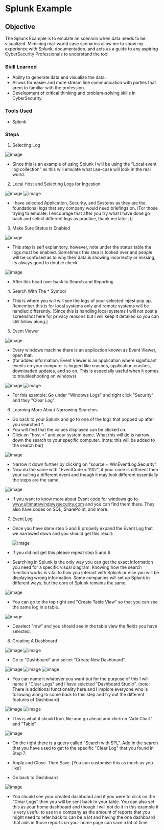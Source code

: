 # Splunk Example

## Objective 

The Splunk Example is to emulate an scenario when data needs to be visualized. Mimicing real-world case scenarios allow me to show my experience with Splunk, documentation, and acts as a guide to any aspiring CyberSecurity Professionals to understand the tool. 

### Skill Learned

- Ability to generate data and visualize the data.
- Allows for easier and more stream line communication with parties that arent to familiar with the profession.
- Development of critical thinking and problem-solving skills in CyberSecurity.

### Tools Used

- Splunk

### Steps

1. Selecting Log

![image](https://github.com/user-attachments/assets/25217502-06f0-4833-a598-fd35de127b92)

- Since this is an example of using Splunk I will be using the "Local event log collection" as this will emulate what use-case will look in the real world. 

2. Local Host and Selecting Logs for Ingestion

![image](https://github.com/user-attachments/assets/a3a05141-c3ac-4b16-a078-3aecea80081d)
![image](https://github.com/user-attachments/assets/1596c8b7-9834-40a5-bad5-2e78c1261a88)

- I have selected Application, Security, and Systems as they are the foundational logs that any company would need briefings on. 
[For those trying to emulate: I encourage that after you try what I have done go back and select different logs as practice, thank me later ;)]

3. Make Sure Status is Enabled

![image](https://github.com/user-attachments/assets/944037ce-253e-49e6-828c-dbc684f2cba5)

- This step is self explanitory, however, note under the status table the logs must be enabled. Sometimes this step is looked over and people will be confused as to why their data is showing incorrectly or missing, its always good to double check. 

![image](https://github.com/user-attachments/assets/d1aa75d4-c617-47bc-800e-c43551161c50)

- After this head over back to Search and Reporting. 

4. Search With The * Symbol

- This is where you will will see the logs of your selected injest pop up. Remember this is for local systems only and remote systems will be handled differently.
[Since this is handling local systems I will not post a screenshot here for privacy reasons but I will keep it detailed so you can still follow along.]

5. Event Viewer

![image](https://github.com/user-attachments/assets/71b31dc5-4c9e-4e66-b383-1cf6f0fc56e0)

- Every windows machine there is an application known as Event Viewer, open that.
- (for added information: Event Viewer is an application where significant events on your computer is logged like crashes, application crashes, downloaded updates, and so on. This is especially useful when it comes to troubleshooting on windows)

![image](https://github.com/user-attachments/assets/670d730a-8ad8-414d-b436-7b909f70c1f0)
![image](https://github.com/user-attachments/assets/5da4ca58-2f91-44a6-89ec-296ea720386a)


- For this example: Go under "Windows Logs" and right click "Security" and they "Clear Log".

6. Learning More About Narrowing Searches.

- Go back to your Splunk and go to one of the logs that popped up after you searched *.
- You will find that the values displayed can be clicked on.
- Click on "host =" and your system name. What this will do is narrow down the search to your specific computer. (note: this will be added to the search bar)

![image](https://github.com/user-attachments/assets/790e5230-f745-48bb-b5aa-e7a5e42b6897)

- Narrow it down further by clicking on "source = WinEventLog:Security".
- Now do the same with "EventCode = 1102", if your code is different then your calling a different event and though it may look different essentially the steps are the same.

![image](https://github.com/user-attachments/assets/b1f3c662-466d-460f-9b0a-99c3c46511f9)

- If you want to know more about Event code for windows go to www.ultimatewindowssecurity.com and you can find them there. They also have codes on SQL, SharePoint, and more. 

7. Event Log

- Once you have done step 5 and 6 properly expand the Event Log that we narrowed down and you should get this result:
  
  ![image](https://github.com/user-attachments/assets/92685c8a-95e9-41f8-91ed-a063e592e4c5)

- If you did not get this please repeat step 5 and 6.
- Searching in Splunk is the only way you can get the exact information you need for a specific visual diagram. Knowing how the search function works is vital to how you interact with Splunk or else you will be displaying wrong information. Some companies will set up Splunk in different ways, but the core of Splunk remains the same.

![image](https://github.com/user-attachments/assets/2e09bcf5-c30f-4669-ae1d-e77b0255ad61)

- You can go to the top right and "Create Table View" so that you can see the same log in a table.

![image](https://github.com/user-attachments/assets/5a620127-f1a9-4319-90f5-7878e36e30d6)

- Deselect "raw" and you should see in the table view the fields you have selected.

8. Creating A Dashboard

![image](https://github.com/user-attachments/assets/ec136170-6096-403b-9b43-e8fc0c0e117e)
![image](https://github.com/user-attachments/assets/0f69cb2d-6c8d-4c11-9f52-bd896aa1f253)

- Go to "Dashboard" and select "Create New Dashboard".

![image](https://github.com/user-attachments/assets/8176b46a-3842-4f2c-b313-63fbf771187f)
![image](https://github.com/user-attachments/assets/5942a93a-5bd3-4247-b0a3-b0b5866f3be1)
![image](https://github.com/user-attachments/assets/d28e59c1-71f8-4617-9774-0792c55f2722)

- You can name it whatever you want but for the purpose of this I will name it "Clear Logs" and I have selected "Dashboard Studio".
(note: There is additional functionality here and I implore everyone who is following along to come back to this step and try out the different features of Dashboard)

![image](https://github.com/user-attachments/assets/1e049bbf-c6c0-4157-ad47-6aba28914865)
![image](https://github.com/user-attachments/assets/f2e73155-1cbd-49f8-a05e-6dc460fc3816)

- This is what it should look like and go ahead and click on "Add Chart" and "Table"

![image](https://github.com/user-attachments/assets/34663398-643e-4f42-a126-5402cd620ff0)

- On the right there is a query called "Search with SPL". Add in the search that you have used to get to the specific "Clear Log" that you found in Step 7.
- Apply and Close. Then Save. 
[You can customise this as much as you like]

- Go back to Dashboard

![image](https://github.com/user-attachments/assets/ebfb278d-e1f0-4dad-88b4-8c2207bb8b89)

- You should see your created dashboard and if you were to click on the "Clear Logs" then you will be sent back to your table. You can also set this as your home dashboard and though I will not do it in this example it is very useful to use in a company as the amount of reports that you might need to refer back to can be a lot and having the one dashboard that aids in those reports on your home page can save a lot of time. 













